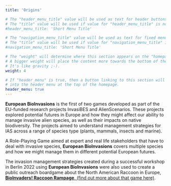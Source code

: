 ```yaml
---
title: 'Origins'

# The "header_menu_title" value will be used as text for header buttons.
# The "title" value will be used if value for "header_menu_title" is not provided.
#header_menu_title: 'Short Menu Title'

# The "navigation_menu_title" value will be used as text for fixed menu items.
# The "title" value will be used if value for "navigation_menu_title" is not provided.
#navigation_menu_title: 'Short Menu Title'

# The "weight" will determine where this section appears on the "homepage".
# A bigger weight will place the content more towards the bottom of the page.
# It's like gravity ;-).
weight: 4

# If "header_menu" is true, then a button linking to this section will be placed
# into the header menu at the top of the homepage.
header_menu: true
---
```



**European BioInvasions** is the first of two games developed as part of the EU-funded research projects InvasiBES and AlienScenarios. These projects explored potential futures in Europe and how they might affect our ability to manage invasive alien species, as well as their impacts on native biodiversity. The projects aimed to understand management strategies for IAS across a range of species type (plants, mammals, insects and marine).


A Role-Playing Game aimed at expert and real life stakeholders that have to deal with invasive species, **European BioInvasions** covers multiple species and how we might manage them in different potential European futures. 

The invasion management strategies created during a successful workshop in Berlin 2022 using **European BioInvasions** were also used to create a public outreach boardgame about the North American Raccoon in Europe, [**BioInvaders! Raccoon Rampage**, (find out more about that game here)](http://paidia.design/).

